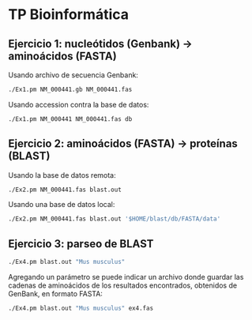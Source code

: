 # TP Bioinformática

## Ejercicio 1: nucleótidos (Genbank) -> aminoácidos (FASTA)

Usando archivo de secuencia Genbank:

```bash
./Ex1.pm NM_000441.gb NM_000441.fas
```

Usando accession contra la base de datos:

```bash
./Ex1.pm NM_000441 NM_000441.fas db
```

## Ejercicio 2: aminoácidos (FASTA) -> proteínas (BLAST)

Usando la base de datos remota:

```bash
./Ex2.pm NM_000441.fas blast.out
```

Usando una base de datos local:

```bash
./Ex2.pm NM_000441.fas blast.out '$HOME/blast/db/FASTA/data'
```

## Ejercicio 3: parseo de BLAST

```bash
./Ex4.pm blast.out "Mus musculus"
```

Agregando un parámetro se puede indicar un archivo donde guardar las cadenas de aminoácidos de los resultados encontrados, obtenidos de GenBank, en formato FASTA:

```bash
./Ex4.pm blast.out "Mus musculus" ex4.fas
```

